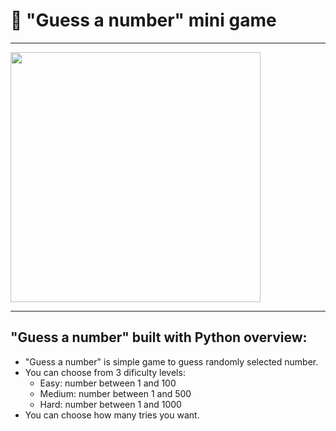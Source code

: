 # 👀 "Guess a number" mini game
---
<img align="center" width="400" height="400" src="https://i.ytimg.com/vi/E-Voff821tE/maxresdefault.jpg">

---
## "Guess a number" built with Python overview:

- "Guess a number" is simple game to guess randomly selected number.
- You can choose from 3 dificulty levels:
  - Easy: number between 1 and 100
  - Medium: number between 1 and 500
  - Hard: number between 1 and 1000
- You can choose how many tries you want.
